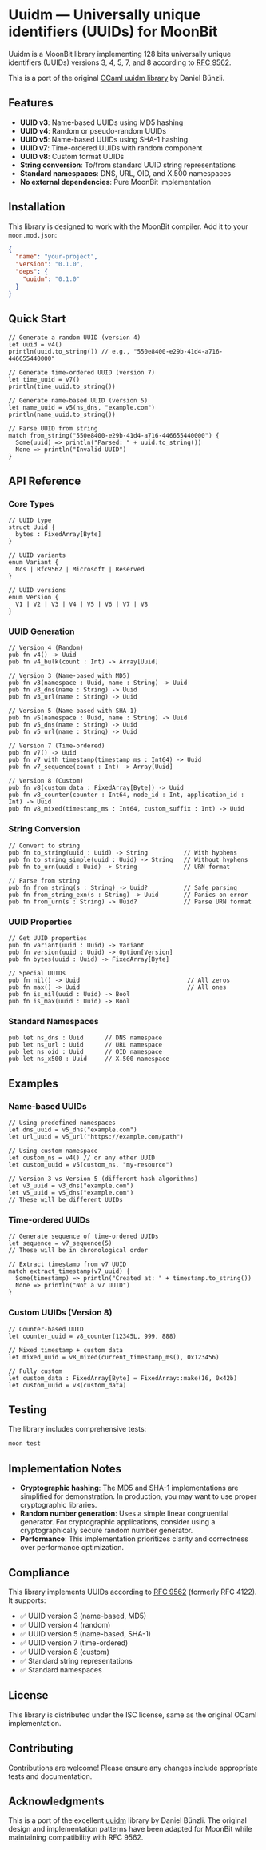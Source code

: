 # Uuidm — Universally unique identifiers (UUIDs) for MoonBit

Uuidm is a MoonBit library implementing 128 bits universally unique identifiers (UUIDs) versions 3, 4, 5, 7, and 8 according to [RFC 9562](https://www.rfc-editor.org/rfc/rfc9562).

This is a port of the original [OCaml uuidm library](https://github.com/dbuenzli/uuidm) by Daniel Bünzli.

## Features

- **UUID v3**: Name-based UUIDs using MD5 hashing
- **UUID v4**: Random or pseudo-random UUIDs  
- **UUID v5**: Name-based UUIDs using SHA-1 hashing
- **UUID v7**: Time-ordered UUIDs with random component
- **UUID v8**: Custom format UUIDs
- **String conversion**: To/from standard UUID string representations
- **Standard namespaces**: DNS, URL, OID, and X.500 namespaces
- **No external dependencies**: Pure MoonBit implementation

## Installation

This library is designed to work with the MoonBit compiler. Add it to your `moon.mod.json`:

```json
{
  "name": "your-project",
  "version": "0.1.0",
  "deps": {
    "uuidm": "0.1.0"
  }
}
```

## Quick Start

```moonbit
// Generate a random UUID (version 4)
let uuid = v4()
println(uuid.to_string()) // e.g., "550e8400-e29b-41d4-a716-446655440000"

// Generate time-ordered UUID (version 7)
let time_uuid = v7()
println(time_uuid.to_string())

// Generate name-based UUID (version 5)
let name_uuid = v5(ns_dns, "example.com")
println(name_uuid.to_string())

// Parse UUID from string
match from_string("550e8400-e29b-41d4-a716-446655440000") {
  Some(uuid) => println("Parsed: " + uuid.to_string())
  None => println("Invalid UUID")
}
```

## API Reference

### Core Types

```moonbit
// UUID type
struct Uuid {
  bytes : FixedArray[Byte]
}

// UUID variants
enum Variant {
  Ncs | Rfc9562 | Microsoft | Reserved
}

// UUID versions  
enum Version {
  V1 | V2 | V3 | V4 | V5 | V6 | V7 | V8
}
```

### UUID Generation

```moonbit
// Version 4 (Random)
pub fn v4() -> Uuid
pub fn v4_bulk(count : Int) -> Array[Uuid]

// Version 3 (Name-based with MD5)
pub fn v3(namespace : Uuid, name : String) -> Uuid
pub fn v3_dns(name : String) -> Uuid
pub fn v3_url(name : String) -> Uuid

// Version 5 (Name-based with SHA-1)
pub fn v5(namespace : Uuid, name : String) -> Uuid
pub fn v5_dns(name : String) -> Uuid
pub fn v5_url(name : String) -> Uuid

// Version 7 (Time-ordered)
pub fn v7() -> Uuid
pub fn v7_with_timestamp(timestamp_ms : Int64) -> Uuid
pub fn v7_sequence(count : Int) -> Array[Uuid]

// Version 8 (Custom)
pub fn v8(custom_data : FixedArray[Byte]) -> Uuid
pub fn v8_counter(counter : Int64, node_id : Int, application_id : Int) -> Uuid
pub fn v8_mixed(timestamp_ms : Int64, custom_suffix : Int) -> Uuid
```

### String Conversion

```moonbit
// Convert to string
pub fn to_string(uuid : Uuid) -> String          // With hyphens
pub fn to_string_simple(uuid : Uuid) -> String   // Without hyphens
pub fn to_urn(uuid : Uuid) -> String             // URN format

// Parse from string
pub fn from_string(s : String) -> Uuid?          // Safe parsing
pub fn from_string_exn(s : String) -> Uuid       // Panics on error
pub fn from_urn(s : String) -> Uuid?             // Parse URN format
```

### UUID Properties

```moonbit
// Get UUID properties
pub fn variant(uuid : Uuid) -> Variant
pub fn version(uuid : Uuid) -> Option[Version]
pub fn bytes(uuid : Uuid) -> FixedArray[Byte]

// Special UUIDs
pub fn nil() -> Uuid                              // All zeros
pub fn max() -> Uuid                              // All ones
pub fn is_nil(uuid : Uuid) -> Bool
pub fn is_max(uuid : Uuid) -> Bool
```

### Standard Namespaces

```moonbit
pub let ns_dns : Uuid      // DNS namespace
pub let ns_url : Uuid      // URL namespace  
pub let ns_oid : Uuid      // OID namespace
pub let ns_x500 : Uuid     // X.500 namespace
```

## Examples

### Name-based UUIDs

```moonbit
// Using predefined namespaces
let dns_uuid = v5_dns("example.com")
let url_uuid = v5_url("https://example.com/path")

// Using custom namespace
let custom_ns = v4() // or any other UUID
let custom_uuid = v5(custom_ns, "my-resource")

// Version 3 vs Version 5 (different hash algorithms)
let v3_uuid = v3_dns("example.com") 
let v5_uuid = v5_dns("example.com")
// These will be different UUIDs
```

### Time-ordered UUIDs

```moonbit
// Generate sequence of time-ordered UUIDs
let sequence = v7_sequence(5)
// These will be in chronological order

// Extract timestamp from v7 UUID
match extract_timestamp(v7_uuid) {
  Some(timestamp) => println("Created at: " + timestamp.to_string())
  None => println("Not a v7 UUID")
}
```

### Custom UUIDs (Version 8)

```moonbit
// Counter-based UUID
let counter_uuid = v8_counter(12345L, 999, 888)

// Mixed timestamp + custom data
let mixed_uuid = v8_mixed(current_timestamp_ms(), 0x123456)

// Fully custom
let custom_data : FixedArray[Byte] = FixedArray::make(16, 0x42b)
let custom_uuid = v8(custom_data)
```

## Testing

The library includes comprehensive tests:

```bash
moon test
```

## Implementation Notes

- **Cryptographic hashing**: The MD5 and SHA-1 implementations are simplified for demonstration. In production, you may want to use proper cryptographic libraries.
- **Random number generation**: Uses a simple linear congruential generator. For cryptographic applications, consider using a cryptographically secure random number generator.
- **Performance**: This implementation prioritizes clarity and correctness over performance optimization.

## Compliance

This library implements UUIDs according to [RFC 9562](https://www.rfc-editor.org/rfc/rfc9562) (formerly RFC 4122). It supports:

- ✅ UUID version 3 (name-based, MD5)
- ✅ UUID version 4 (random)  
- ✅ UUID version 5 (name-based, SHA-1)
- ✅ UUID version 7 (time-ordered)
- ✅ UUID version 8 (custom)
- ✅ Standard string representations
- ✅ Standard namespaces

## License

This library is distributed under the ISC license, same as the original OCaml implementation.

## Contributing

Contributions are welcome! Please ensure any changes include appropriate tests and documentation.

## Acknowledgments

This is a port of the excellent [uuidm](https://github.com/dbuenzli/uuidm) library by Daniel Bünzli. The original design and implementation patterns have been adapted for MoonBit while maintaining compatibility with RFC 9562.